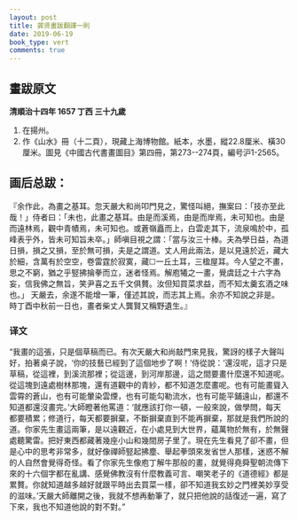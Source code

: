 ```yaml
---
layout: post
title: 龚贤畫跋翻譯一則
date: 2019-06-19
book_type: vert
comments: true
---
```


## 畫跋原文

**清順治十四年 1657 丁西 三十九歲**
<ol class="gap-after">
<li>在揚州。</li>
<li>作《山水》冊（十二頁），現藏上海博物館。紙本，水墨，縱22.8厘米、橫30厘米。圖見《中國古代書畫圖目》第四冊，第273--274頁，編号沪1-2565。</li>
</ol>

## 画后总跋：
<div class="gap-after">『余作此，為畫之基耳。忽天嚴大和尚叩門見之，驚怪叫絕，撫案曰：「技亦至此哉！」侍者曰：「未也，此畫之基耳。由是而溪焉，由是而岸焉，未可知也。由是而遠林焉，觀中青幘焉，未可知也。或蒼嶺矗而上，白雲走其下，流泉鳴於中，孤峰表乎外，皆未可知旨未卒。」師嗔目視之謂：「當与汝三十棒。夫為學日益，為道日損，損之又損，至於無可損，夫是之謂道。丈人用此兩法，是以見遠於近，藏大於細，含萬有於空空，卷雷霆於寂寞，藏☐一丘土耳，三楹屋耳。今人望之不畫，思之不窮，猶之乎竪拂掄拳而立，迷者怪焉。解庖犧之一畫，覺虞廷之十六字為妄，信我佛之無旨，笑尹喜之五千文俱贅。汝但知買菜求益，而不知太羹玄酒之味也。」
天嚴去，余遂不能增一筆，僅述其說，而志其上焉。余亦不知說之非是。
時丁酉中秋前一日也，畫者柴丈人龔賢又稱野遺生。』</div>

<h3 class="break-before">译文</h3>

<div class="flow-flip">“我畫的這張，只是個草稿而已。有次天嚴大和尚敲門來見我，驚訝的樣子大聲叫好，拍著桌子說，‘你的技藝已經到了這個地步了啊！’侍從說：‘還沒呢，這才只是草稿，從這裡，到溪流那裡；從這邊，到河岸那邊，這之間要畫什麼還不知道呢。從這塊到遠處樹林那塊，還有道觀中的青紗，都不知道怎麼畫呢。也有可能畫聳入雲霄的蒼山，也有可能暈染雲煙，也有可能勾勒流水，也有可能平鋪遠山，都還不知道都還沒畫完。’大師瞪著他罵道：‘就應該打你一頓，一般來說，做學問，每天都要積累；修道行，每天都要摒棄，不斷摒棄直到不能再摒棄，那就是我們所說的道。你家先生畫這兩筆，是以遠觀近，在小處見到大世界，蘊萬物於無有，於無聲處聽驚雷。把好東西都藏著幾座小山和幾間房子里了。現在先生看見了卻不畫，但是心中的思考非常多，就好像禪師竪起拂塵、舉起拳頭來发省世人那樣，迷惑不解的人自然會覺得奇怪。看了你家先生像庖丁解牛那般的畫，就覺得堯舜聖朝流傳下來的十六個字都在亂講、感覺佛教沒有什麼教義可言、嘲笑老子的《道德經》都是累贅。你就知道越多越好就跟平時出去買菜一樣，卻不知道我玄妙之門裡美妙享受的滋味。’天嚴大師離開之後，我就不想再動筆了，就只把他說的話復述一遍，寫了下來，我也不知道他說的對不對。”</div>
